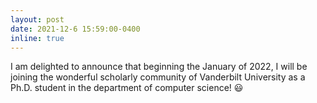 ```yaml
---
layout: post
date: 2021-12-6 15:59:00-0400
inline: true
---
```


I am delighted to announce that beginning the January of 2022, I will be joining the wonderful scholarly community of Vanderbilt University as a Ph.D. student in the department of computer science! 😃
